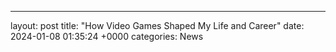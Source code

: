 ---
layout: post
title: "How Video Games Shaped My Life and Career"
date:   2024-01-08 01:35:24 +0000
categories: News
